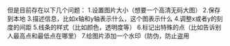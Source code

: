 

但是目前存在以下几个问题：
1.设置图片大小（想要一个高清无码大图）
2.保存到本地
3.描述信息，比如x轴和y轴表示什么，这个图表示什么
4.调整x或者y的刻度的间距
5.线条的样式（比如颜色，透明度等）
6.标记出特殊的点（比如告诉别人最高点和最低点在哪里）
7.给图片添加一个水印（防伪，防止盗用